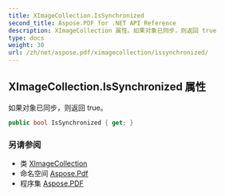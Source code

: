 ```yaml
---
title: XImageCollection.IsSynchronized
second_title: Aspose.PDF for .NET API Reference
description: XImageCollection 属性。如果对象已同步，则返回 true
type: docs
weight: 30
url: /zh/net/aspose.pdf/ximagecollection/issynchronized/
---
```

## XImageCollection.IsSynchronized 属性

如果对象已同步，则返回 true。

```csharp
public bool IsSynchronized { get; }
```

### 另请参阅

* 类 [XImageCollection](../)
* 命名空间 [Aspose.Pdf](../../../aspose.pdf/)
* 程序集 [Aspose.PDF](../../../)